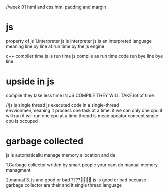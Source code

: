 //week 01 
html and css
html 
padding and margin


js
=====
property of js
1.interpreter js is interpreter
js is an interpreted language meaning line by line at run time by the js engine

c++ compiler time
js is run time
js compile as run time code run bye line bye line

upside in js
===============
compile they take less time IN JS
COMPILE THEY WILL TAKE lot of time

//js is single thread 
js executed code in a single-thread envvionmen,meaning it process one task at a time.
it we can only one cpu it will run it will run one cpu at a time thread is mean opeator concept
single cpu is occuped

garbage collected
=================
js is automaticallu manage memory allocation and de

1.Garbage collector
written by smart people
your cant do manual memory managment




2.manual
3.
js and good or bad  ????🤔🤔🤔🤔
js is good or bad becuase garbage collector are their 
and it single thread language


